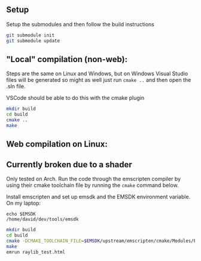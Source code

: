 ## Setup

Setup the submodules and then follow the build instructions

```bash
git submodule init
git submodule update
```

## "Local" compilation (non-web):

Steps are the same on Linux and Windows, but on Windows Visual Studio files will
be generated so might as well just run `cmake ..` and then open the .sln file.

VSCode should be able to do this with the cmake plugin

```bash
mkdir build
cd build
cmake ..
make
```

## Web compilation on Linux:
## Currently broken due to a shader

Only tested on Arch. Run the code through the emscripten compiler by using their
cmake toolchain file by running the `cmake` command below.

Install emscripten and set up emsdk and the EMSDK environment variable. On my
laptop:
```
echo $EMSDK
/home/david/dev/tools/emsdk
```

```bash
mkdir build
cd build
cmake -DCMAKE_TOOLCHAIN_FILE=$EMSDK/upstream/emscripten/cmake/Modules/Platform/Emscripten.cmake -DPLATFORM=Web ..
make
emrun raylib_test.html
```

